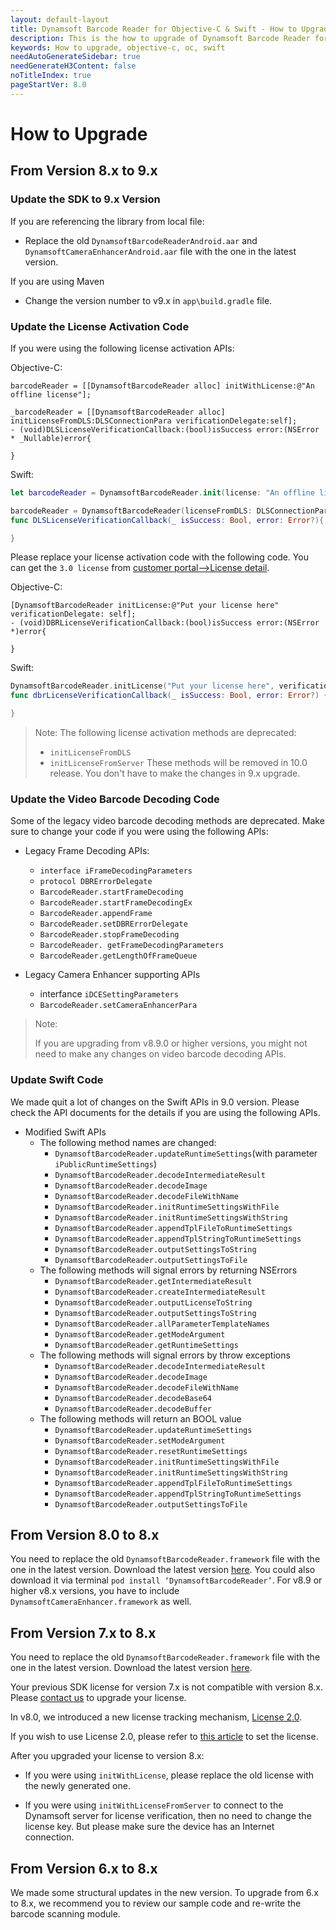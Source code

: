 ```yaml
---
layout: default-layout
title: Dynamsoft Barcode Reader for Objective-C & Swift - How to Upgrade
description: This is the how to upgrade of Dynamsoft Barcode Reader for iOS SDK.
keywords: How to upgrade, objective-c, oc, swift
needAutoGenerateSidebar: true
needGenerateH3Content: false
noTitleIndex: true
pageStartVer: 8.0
---
```


# How to Upgrade

## From Version 8.x to 9.x

### Update the SDK to 9.x Version

If you are referencing the library from local file:

- Replace the old `DynamsoftBarcodeReaderAndroid.aar` and `DynamsoftCameraEnhancerAndroid.aar` file with the one in the latest version.

If you are using Maven

- Change the version number to v9.x in `app\build.gradle` file.

### Update the License Activation Code

If you were using the following license activation APIs:

Objective-C:

```objc
barcodeReader = [[DynamsoftBarcodeReader alloc] initWithLicense:@"An offline license"];
```

```objc
_barcodeReader = [[DynamsoftBarcodeReader alloc] initLicenseFromDLS:DLSConnectionPara verificationDelegate:self];
- (void)DLSLicenseVerificationCallback:(bool)isSuccess error:(NSError * _Nullable)error{

}
```

Swift:

```swift
let barcodeReader = DynamsoftBarcodeReader.init(license: "An offline license")
```

```swift
barcodeReader = DynamsoftBarcodeReader(licenseFromDLS: DLSConnectionPara, verificationDelegate: self)
func DLSLicenseVerificationCallback(_ isSuccess: Bool, error: Error?){

}
```

Please replace your license activation code with the following code. You can get the `3.0 license` from [customer portal-->License detail](#update-the-license-activation-code).

Objective-C:

```objc
[DynamsoftBarcodeReader initLicense:@"Put your license here" verificationDelegate: self];
- (void)DBRLicenseVerificationCallback:(bool)isSuccess error:(NSError *)error{

}
```

Swift:

```Swift
DynamsoftBarcodeReader.initLicense("Put your license here", verificationDelegate: self)
func dbrLicenseVerificationCallback(_ isSuccess: Bool, error: Error?) {

}
```

> Note:
> The following license activation methods are deprecated:
>
> - `initLicenseFromDLS`
> - `initLicenseFromServer`
> These methods will be removed in 10.0 release. You don't have to make the changes in 9.x upgrade.

### Update the Video Barcode Decoding Code

Some of the legacy video barcode decoding methods are deprecated. Make sure to change your code if you were using the following APIs:

- Legacy Frame Decoding APIs:
  - `interface iFrameDecodingParameters`
  - `protocol DBRErrorDelegate`
  - `BarcodeReader.startFrameDecoding`
  - `BarcodeReader.startFrameDecodingEx`
  - `BarcodeReader.appendFrame`
  - `BarcodeReader.setDBRErrorDelegate`
  - `BarcodeReader.stopFrameDecoding`
  - `BarcodeReader. getFrameDecodingParameters`
  - `BarcodeReader.getLengthOfFrameQueue`

- Legacy Camera Enhancer supporting APIs
  - interfance `iDCESettingParameters`
  - `BarcodeReader.setCameraEnhancerPara`

> Note:
>
> If you are upgrading from v8.9.0 or higher versions, you might not need to make any changes on video barcode decoding APIs.

### Update Swift Code

We made quit a lot of changes on the Swift APIs in 9.0 version. Please check the API documents for the details if you are using the following APIs.

- Modified Swift APIs
  - The following method names are changed:
    - `DynamsoftBarcodeReader.updateRuntimeSettings`(with parameter `iPublicRuntimeSettings`)
    - `DynamsoftBarcodeReader.decodeIntermediateResult`
    - `DynamsoftBarcodeReader.decodeImage`
    - `DynamsoftBarcodeReader.decodeFileWithName`
    - `DynamsoftBarcodeReader.initRuntimeSettingsWithFile`
    - `DynamsoftBarcodeReader.initRuntimeSettingsWithString`
    - `DynamsoftBarcodeReader.appendTplFileToRuntimeSettings`
    - `DynamsoftBarcodeReader.appendTplStringToRuntimeSettings`
    - `DynamsoftBarcodeReader.outputSettingsToString`
    - `DynamsoftBarcodeReader.outputSettingsToFile`
  - The following methods will signal errors by returning NSErrors
    - `DynamsoftBarcodeReader.getIntermediateResult`
    - `DynamsoftBarcodeReader.createIntermediateResult`
    - `DynamsoftBarcodeReader.outputLicenseToString`
    - `DynamsoftBarcodeReader.outputSettingsToString`
    - `DynamsoftBarcodeReader.allParameterTemplateNames`
    - `DynamsoftBarcodeReader.getModeArgument`
    - `DynamsoftBarcodeReader.getRuntimeSettings`
  - The following methods will signal errors by throw exceptions
    - `DynamsoftBarcodeReader.decodeIntermediateResult`
    - `DynamsoftBarcodeReader.decodeImage`
    - `DynamsoftBarcodeReader.decodeFileWithName`
    - `DynamsoftBarcodeReader.decodeBase64`
    - `DynamsoftBarcodeReader.decodeBuffer`
  - The following methods will return an BOOL value
    - `DynamsoftBarcodeReader.updateRuntimeSettings`
    - `DynamsoftBarcodeReader.setModeArgument`
    - `DynamsoftBarcodeReader.resetRuntimeSettings`
    - `DynamsoftBarcodeReader.initRuntimeSettingsWithFile`
    - `DynamsoftBarcodeReader.initRuntimeSettingsWithString`
    - `DynamsoftBarcodeReader.appendTplFileToRuntimeSettings`
    - `DynamsoftBarcodeReader.appendTplStringToRuntimeSettings`
    - `DynamsoftBarcodeReader.outputSettingsToFile`

## From Version 8.0 to 8.x

You need to replace the old `DynamsoftBarcodeReader.framework` file with the one in the latest version. Download the latest version [here](https://www.dynamsoft.com/Downloads/Dynamic-Barcode-Reader-Download.aspx). You could also download it via terminal `pod install ‘DynamsoftBarcodeReader’`. For v8.9 or higher v8.x versions, you have to include `DynamsoftCameraEnhancer.framework` as well.

## From Version 7.x to 8.x

You need to replace the old `DynamsoftBarcodeReader.framework` file with the one in the latest version. Download the latest version [here](https://www.dynamsoft.com/Downloads/Dynamic-Barcode-Reader-Download.aspx).

Your previous SDK license for version 7.x is not compatible with version 8.x. Please [contact us](https://www.dynamsoft.com/Company/Contact.aspx) to upgrade your license.

In v8.0, we introduced a new license tracking mechanism, <a href="https://www.dynamsoft.com/license-tracking/docs/about/index.html" target="_blank">License 2.0</a>.

If you wish to use License 2.0, please refer to [this article](../../license-activation/set-full-license.md) to set the license.

After you upgraded your license to version 8.x:

- If you were using `initWithLicense`, please replace the old license with the newly generated one.

- If you were using `initWithLicenseFromServer` to connect to the Dynamsoft server for license verification, then no need to change the license key. But please make sure the device has an Internet connection.

## From Version 6.x to 8.x

We made some structural updates in the new version. To upgrade from 6.x to 8.x, we recommend you to review our sample code and re-write the barcode scanning module.
